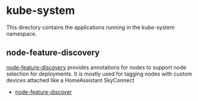 # kube-system

This directory contains the applications running in the kube-system namespace.

## node-feature-discovery

[node-feature-discovery](https://github.com/kubernetes-sigs/node-feature-discovery) provides annotations for nodes to
support node selection for deployments. It is mostly used for tagging nodes with custom devices attached like a
HomeAssistant SkyConnect

* [node-feature-discover](./node-feature-discovery/ks.yaml)
